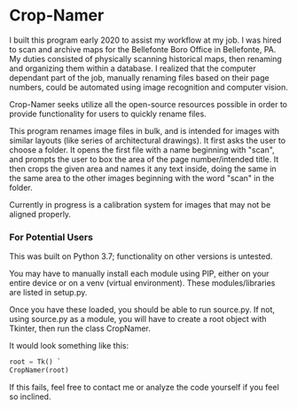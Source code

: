 # Crop-Namer

I built this program early 2020 to assist my workflow at my job.  I was hired to scan and archive maps for the Bellefonte Boro Office in Bellefonte, PA.  My duties consisted of physically scanning historical maps, then renaming and organizing them within a database.  I realized that the computer dependant part of the job, manually renaming files based on their page numbers, could be automated using image recognition and computer vision.

Crop-Namer seeks utilize all the open-source resources possible in order to provide functionality for users to quickly rename files.

This program renames image files in bulk, and is intended for images with similar layouts (like series of architectural drawings).  It first asks the user to choose a folder.  It opens the first file with a name beginning with "scan", and prompts the user to box the area of the page number/intended title.   It then crops the given area and names it any text inside, doing the same in the same area to the other images beginning with the word "scan" in the folder.

Currently in progress is a calibration system for images that may not be aligned properly.

### For Potential Users

This was built on Python 3.7; functionality on other versions is untested.

You may have to manually install each module using PIP, either on your entire device or on a venv (virtual environment).  These modules/libraries are listed in setup.py.

Once you have these loaded, you should be able to run source.py.
If not, using source.py as a module, you will have to create a root object with Tkinter, then run the class CropNamer.

It would look something like this:
 ```python
 root = Tk() `
 CropNamer(root)
 ```

If this fails, feel free to contact me or analyze the code yourself if you feel so inclined.
